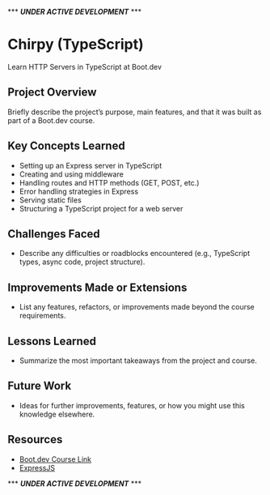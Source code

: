 *** ***UNDER ACTIVE DEVELOPMENT*** ***

# Chirpy (TypeScript)

Learn HTTP Servers in TypeScript at Boot.dev

## Project Overview

Briefly describe the project’s purpose, main features, and that it was built as part of a Boot.dev course.

## Key Concepts Learned

- Setting up an Express server in TypeScript
- Creating and using middleware
- Handling routes and HTTP methods (GET, POST, etc.)
- Error handling strategies in Express
- Serving static files
- Structuring a TypeScript project for a web server

## Challenges Faced

- Describe any difficulties or roadblocks encountered (e.g., TypeScript types, async code, project structure).

## Improvements Made or Extensions

- List any features, refactors, or improvements made beyond the course requirements.

## Lessons Learned

- Summarize the most important takeaways from the project and course.

## Future Work

- Ideas for further improvements, features, or how you might use this knowledge elsewhere.

## Resources

- [Boot.dev Course Link](https://www.boot.dev/courses/learn-http-servers-typescript)
- [ExpressJS](https://expressjs.com/)

*** ***UNDER ACTIVE DEVELOPMENT*** ***